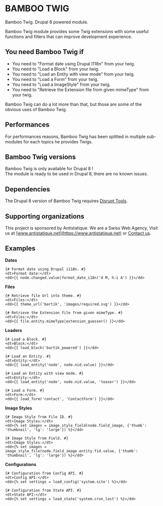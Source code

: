 # BAMBOO TWIG

Bamboo Twig. Drupal 8 powered module.

Bamboo Twig module provides some Twig extensions with some useful functions
and filters that can improve development experience.

## You need Bamboo Twig if

  - You need to "Format date using Drupal I118n" from your twig.
  - You need to "Load a Block" from your twig.
  - You need to "Load an Entity with view mode" from your twig.
  - You need to "Load a Form" from your twig.
  - You need to "Load a ImageStyle" from your twig.
  - You need to "Retrieve the Extension file from given mimeType"
  from your twig.

Bamboo Twig can do a lot more than that, but those are some of the
obvious uses of Bamboo Twig.

## Performances

For performances reasons, Bamboo Twig has been splitted in multiple sub-modules
for each topics he provides Twigs.

## Bamboo Twig versions

Bamboo Twig is only available for Drupal 8 !   
The module is ready to be used in Drupal 8, there are no known issues.

## Dependencies

The Drupal 8 version of Bamboo Twig requires
[Disrupt Tools](https://www.drupal.org/sandbox/wengerk/2855304).

## Supporting organizations

This project is sponsored by Antistatique. We are a Swiss Web Agency,
Visit us at [www.antistatique.net](https://www.antistatique.net) or
[Contact us](mailto:info@antistatique.net).

## Examples

**Dates**

```twig
{# Format date using Drupal i118n. #}
<dt>Format date:</dt>
<dd>{{ node.changed.value|format_date_i18n('d M, h:i A') }}</dd>
```

**Files**

```twig
{# Retrieve file Url into theme. #}
<dt>Files:</dt>
<dd>{{ theme_url('bartik', 'images/required.svg') }}</dd>

{# Retrieve the Extension file from given mimeType. #}
<dt>Files:</dt>
<dd>{{ file.entity.mimeType|extension_guesser() }}</dd>
```

**Loaders**

```twig
{# Load a Block. #}
<dt>Block:</dt>
<dd>{{ load_block('bartik_powered') }}</dd>

{# Load an Entity. #}
<dt>Entity:</dt>
<dd>{{ load_entity('node', node.nid.value) }}</dd>

{# Load an Entity with view mode. #}
<dt>Entity:</dt>
<dd>{{ load_entity('node', node.nid.value, 'teaser') }}</dd>

{# Load a Form. #}
<dt>Form:</dt>
<dd>{{ load_form('contact', 'ContactForm') }}</dd>
```

**Image Styles**

```twig
{# Image Style from File ID. #}
<dt>Image Styles:</dt>
<dd>{% set images = image_style_field(node.field_image, {'thumb': 'thumbnail', 'lg': 'large'}) %}</dd>

{# Image Style from Field. #}
<dt>Image Styles:</dt>
<dd>{% set images = image_style_file(node.field_image.entity.fid.value, {'thumb': 'thumbnail', 'lg': 'large'}) %}</dd>
```

**Configurations**

```twig
{# Configuration from Config API. #}
<dt>Config API:</dt>
<dd>{% set settings = load_config('system.site') %}</dd>

{# Configuration from State API. #}
<dt>State API:</dt>
<dd>{% set settings = load_state('system.cron_last') %}</dd>
```
